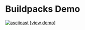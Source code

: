 # Buildpacks Demo

[![asciicast](https://asciinema.org/a/335589.svg)](https://asciinema.org/a/335589)
[[view demo](https://asciinema.org/a/335589)]

